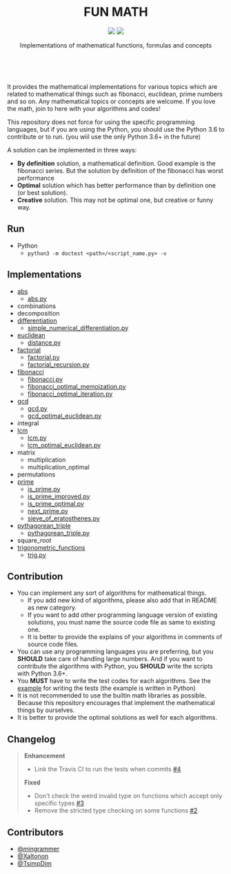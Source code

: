 <br><br>

<h1 align="center">FUN MATH</h1>

<p align="center">
  <a href="/LICENSE"><img src="https://img.shields.io/badge/license-MIT-blue.svg"/></a>
  <a href="https://docs.python.org/3/index.html"><img src="https://img.shields.io/badge/python-3.6-blue.svg"/></a>
</p>

<p align="center">
  Implementations of mathematical functions, formulas and concepts
</p>

<br><br><br>

It provides the mathematical implementations for various topics which are related to mathematical things such as fibonacci, euclidean, prime numbers and so on. Any mathematical topics or concepts are welcome. If you love the math, join to here with your algorithms and codes!

This repository does not force for using the specific programming languages, but if you are using the Python, you should use the Python 3.6 to contribute or to run. (you wiil use the only Python 3.6+ in the future)

A solution can be implemented in three ways:

- **By definition** solution, a mathematical definition. Good example is the fibonacci series. But the solution by definition of the fibonacci has worst performance
- **Optimal** solution which has better performance than by definition one (or best solution).
- **Creative** solution. This may not be optimal one, but creative or funny way.

## Run

* Python
  * `python3 -m doctest <path>/<script_name.py> -v`

## Implementations

* [abs](abs)
  * [abs.py](abs/abs.py)
* combinations
* decomposition
* [differentiation](differentiation)
  * [simple_numerical_differentiation.py](differentiation/simple_numerical_differentiation.py)
* [euclidean](euclidean)
  * [distance.py](euclidean/distance.py)
* [factorial](factorial)
  * [factorial.py](factorial/factorial.py)
  * [factorial_recursion.py](factorial/factorial_recursion.py)
* [fibonacci](fibonacci)
  * [fibonacci.py](fibonacci/fibonacci.py)
  * [fibonacci_optimal_memoization.py](fibonacci/fibonacci_optimal_memoization.py)
  * [fibonacci_optimal_iteration.py](fibonacci/fibonacci_optimal_iteration.py)
* [gcd](gcd)
  * [gcd.py](gcd/gcd.py)
  * [gcd_optimal_euclidean.py](gcd/gcd_optimal_euclidean.py)
* integral
* [lcm](lcm)
  * [lcm.py](lcm/lcm.py)
  * [lcm_optimal_euclidean.py](lcm/lcm_optimal_euclidean.py)
* matrix
  * multiplication
  * multiplication_optimal
* permutations
* [prime](prime)
  * [is_prime.py](prime/is_prime.py)
  * [is_prime_improved.py](prime/is_prime_improved.py)
  * [is_prime_optimal.py](prime/is_prime_optimal.py)
  * [next_prime.py](prime/next_prime.py)
  * [sieve_of_eratosthenes.py](prime/sieve_of_eratosthenes.py)
* [pythagorean_triple](pythagorean_triple)
  * [pythagorean_triple.py](pythagorean_triple/pythagorean_triple.py)
* square_root
* [trigonometric_functions](trigonometric_functions)
  * [trig.py](trigonometric_functions/trig.py)

## Contribution

* You can implement any sort of algorithms for mathematical things.
  * If you add new kind of algorithms, please also add that in README as new category.
  * If you want to add other programming language version of existing solutions, you must name the source code file as same to existing one.
  * It is better to provide the explains of your algorithms in comments of source code files.
* You can use any programming languages you are preferring, but you **SHOULD** take care of handling large numbers. And if you want to contribute the algorithms with Python, you **SHOULD** write the scripts with Python 3.6+.
* You **MUST** have to write the test codes for each algorithms. See the [example](fibonacci/fibonacci_optimal_memoization.py) for writing the tests (the example is written in Python)
* It is not recommended to use the builtin math libraries as possible. Because this repository encourages that implement the mathematical things by ourselves.
* It is better to provide the optimal solutions as well for each algorithms.

## Changelog
> **Enhancement**
> - Link the Travis CI to run the tests when commits [#4](../../issues/4)
>
> **Fixed**
> - Don't check the weird invalid type on functions which accept only specific types [#3](../../issues/3)
> - Remove the stricted type checking on some functions [#2](../../issues/2)

## Contributors

- [@mingrammer](https://github.com/mingrammer)
- [@Xaltonon](https://github.com/Xaltonon )
- [@TsimpDim](https://github.com/TsimpDim)
